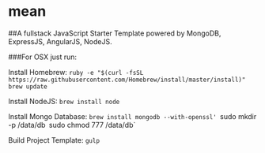 # mean

##A fullstack JavaScript Starter Template powered by MongoDB, ExpressJS, AngularJS, NodeJS.


###For OSX just run:

Install Homebrew:
`ruby -e "$(curl -fsSL https://raw.githubusercontent.com/Homebrew/install/master/install)"`
`brew update`

Install NodeJS:
`brew install node`

Install Mongo Database:
`brew install mongodb --with-openssl'
`sudo mkdir -p /data/db`
`sudo chmod 777 /data/db`

Build Project Template:
`gulp`